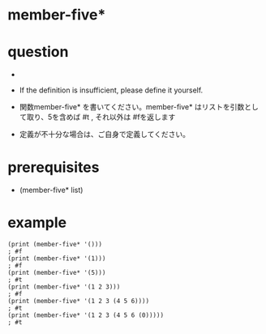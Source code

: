 # member-five*

# question
- 
- If the definition is insufficient, please define it yourself.

- 関数member-five* を書いてください。member-five* はリストを引数として取り、5を含めば #t , それ以外は #fを返します
- 定義が不十分な場合は、ご自身で定義してください。


# prerequisites

- (member-five* list)

# example

```
(print (member-five* '()))
; #f
(print (member-five* '(1)))
; #f
(print (member-five* '(5)))
; #t
(print (member-five* '(1 2 3)))
; #f
(print (member-five* '(1 2 3 (4 5 6))))
; #t
(print (member-five* '(1 2 3 (4 5 6 (0)))))
; #t
```